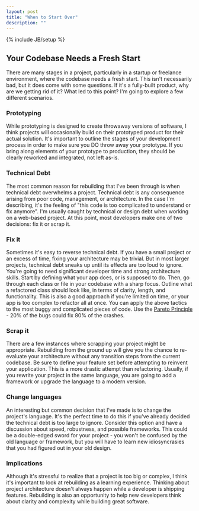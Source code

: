 ```yaml
---
layout: post
title: "When to Start Over"
description: ""
---
```

{% include JB/setup %}

## Your Codebase Needs a Fresh Start

There are many stages in a project, particularly in a startup or freelance environment, where the codebase needs a fresh start. This isn't necessarily bad, but it does come with some questions. If it's a fully-built product, why are we getting rid of it? What led to this point? I'm going to explore a few different scenarios.
<!--more-->
### Prototyping
While prototyping is designed to create throwaway versions of software, I think projects will occasionally build on their prototyped product for their actual solution. It's important to outline the stages of your development process in order to make sure you DO throw away your prototype. If you bring along elements of your prototype to production, they should be clearly reworked and integrated, not left as-is.

### Technical Debt
The most common reason for rebuilding that I've been through is when technical debt overwhelms a project. Technical debt is any consequence arising from poor code, management, or architecture. In the case I'm describing, it's the feeling of "this code is too complicated to understand or fix anymore". I'm usually caught by technical or design debt when working on a web-based project. At this point, most developers make one of two decisions: fix it or scrap it.

### Fix it
Sometimes it's easy to reverse technical debt. If you have a small project or an excess of time, fixing your architecture may be trivial. But in most larger projects, technical debt sneaks up until its effects are too loud to ignore.  You're going to need significant developer time and strong architecture skills. Start by defining what your app does, or is supposed to do. Then, go through each class or file in your codebase with a sharp focus. Outline what a refactored class should look like, in terms of clarity, length, and functionality. This is also a good approach if you're limited on time, or your app is too complex to refactor all at once. You can apply the above tactics to the most buggy and complicated pieces of code. Use the [Pareto Principle](http://en.wikipedia.org/wiki/Pareto_principle) - 20% of the bugs could fix 80% of the crashes.

### Scrap it
There are a few instances where scrapping your project might be appropriate. Rebuilding from the ground up will give you the chance to re-evaluate your architecture without any transition steps from the current codebase. Be sure to define your feature set before attempting to reinvent your application. This is a more drastic attempt than refactoring. Usually, if you rewrite your project in the same language, you are going to add a framework or upgrade the language to a modern version.

### Change languages
An interesting but common decision that I've made is to change the project's language. It's the perfect time to do this if you've already decided the technical debt is too large to ignore. Consider this option and have a discussion about speed, robustness, and possible frameworks. This could be a double-edged sword for your project - you won't be confused by the old language or framework, but you will have to learn new idiosyncrasies that you had figured out in your old design.

### Implications
Although it's stressful to realize that a project is too big or complex, I think it's important to look at rebuilding as a learning experience. Thinking about project architecture doesn't always happen while a developer is shipping features. Rebuilding is also an opportunity to help new developers think about clarity and complexity while building great software.
